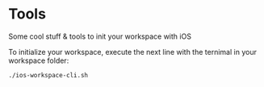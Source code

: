 # Tools
Some cool stuff &amp; tools to init your workspace with iOS

To initialize your workspace, execute the next line with the ternimal in your workspace folder:
```sh
./ios-workspace-cli.sh
```
